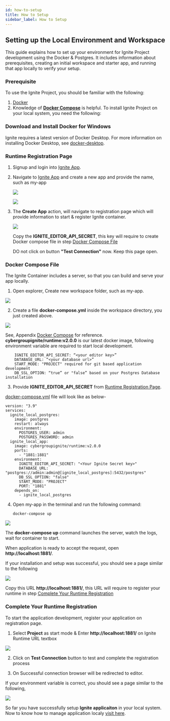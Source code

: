 ```yaml
---
id: how-to-setup
title: How to Setup
sidebar_label: How to Setup
---
```


 ## Setting up the Local Environment and Workspace

This guide explains how to set up your environment for Ignite Project development using the Docker & Postgres. It includes information about prerequisites, creating an initial workspace and starter app, and running that app locally to verify your setup.

### Prerequisite

To use the Ignite Project, you should be familiar with the following:
1.  <a href="https://docs.docker.com/get-started/overview/" target="_blank">Docker</a>
2.  Knowledge of <a href="https://docs.docker.com/compose/" target="_blank">**Docker Compose**</a> is helpful.
To install Ignite Project on your local system, you need the following:

### Download and Install Docker for Windows

Ignite requires a latest version of Docker Desktop.
For more information on installing Docker Desktop, see <a href="https://www.docker.com/products/" target="_blank">docker-desktop</a>. 

### Runtime Registration Page

1.  Signup and login into <a href="https://dashboard.cgignite.io/apps" target="_blank">Ignite App</a>. 
 
2.	Navigate to <a href="https://dashboard.cgignite.io/apps" target="_blank">Ignite App</a> and create a new app and provide the name, such as my-app

    ![](/assets/docs/deploye-to-local/new-app-button.png)

    ![](/assets/docs/deploye-to-local/create-new-app.png)

3.	The **Create App** action, will navigate to registration page which will provide information to start & register Ignite container.

    ![](/assets/docs/deploye-to-local/runtime-registration.png)

    Copy the **IGNITE_EDITOR_API_SECRET**, this key will require to create Docker compose file in step [Docker Compose File](#docker-compose-file)

    DO not click on button **"Test Connection"** now. Keep this page open.

### Docker Compose File

The Ignite Container includes a server, so that you can build and serve your app locally.

1.	Open explorer, Create new workspace folder, such as my-app.

![](/assets/docs/deploye-to-local/create-new-folder.png)

2.	Create a file **docker-compose.yml** inside the workspace directory, you just created above. 

![](/assets/docs/deploye-to-local/create-docker-compose-file.png)

See, Appendix [Docker Compose](/docs/getting-started/try-ignite/deploy-an-app/deploye-to-local/manage-application#docker-compose) for reference.
**cybergroupignite/runtime:v2.0.0** is our latest docker image, 
following environment variable are required to start local development.

```
    IGNITE_EDITOR_API_SECRET: “<your editor key>” 
    DATABASE_URL: “<your database url>”
    START_MODE: "PROJECT" required for git based application development
    DB_SSL_OPTION: “true” or "false” based on your Postgres Database installation 
```

3.  Provide **IGNITE_EDITOR_API_SECRET** from [Runtime Registration Page](#runtime-registration-page). 

[docker-compose.yml](https://github.com/Cybergroup-Research/ignite-application-development/blob/master/docker-compose.yml) file will look like as below-

```
version: "3.9"
services:
  ignite_local_postgres:
    image: postgres
    restart: always
    environment:
      POSTGRES_USER: admin
      POSTGRES_PASSWORD: admin
  ignite_local_app:
    image: cybergroupignite/runtime:v2.0.0
    ports:
      - "1881:1881"
    environment:
      IGNITE_EDITOR_API_SECRET: "<Your Ignite Secret key>"
      DATABASE_URL: "postgres://admin:admin@[ignite_local_postgres]:5432/postgres"
      DB_SSL_OPTION: "false" 
      START_MODE: "PROJECT"
      PORT: "1881"
    depends_on:
      - ignite_local_postgres
```

4.	Open my-app in the terminal and run the following command:

    ```
    docker-compose up
    ```

![](/assets/docs/deploye-to-local/docker-compose-execution.png)

The **docker-compose up** command launches the server, watch the logs, wait for container to start.

When application is ready to accept the request, open **http://localhost:1881/**.

If your installation and setup was successful, you should see a page similar to the following

![](/assets/docs/deploye-to-local/ignite-runtime.png)

Copy this URL **http://localhost:1881/**, this URL will require to register your runtime in step [Complete Your Runtime Registration](#complete-your-runtime-registration)

### Complete Your Runtime Registration

To start the application development, register your application on registration page. 

1.	Select **Project** as start mode & Enter **http://localhost:1881/** on Ignite Runtime URL textbox

![](/assets/docs/deploye-to-local/select-runtime-environment.png)

2.	Click on **Test Connection** button to test and complete the registration process

3.	On Successful connection browser will be redirected to editor.

If your environment variable is correct, you should see a page similar to the following,

![](/assets/docs/deploye-to-local/create-project-page.png)

So far you have successfully setup **Ignite applicaiton** in your local system. Now to know how to manage application localy [visit here](/docs/getting-started/try-ignite/deploy-an-app/deploye-to-local/manage-application).
